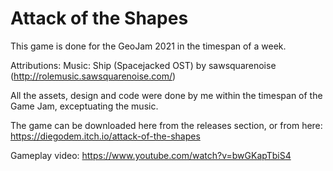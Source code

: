 # Attack of the Shapes

This game is done for the GeoJam 2021 in the timespan of a week.

Attributions: Music: Ship (Spacejacked OST) by sawsquarenoise (http://rolemusic.sawsquarenoise.com/)

All the assets, design and code were done by me within the timespan of the Game Jam, exceptuating the music.

The game can be downloaded here from the releases section, or from here: https://diegodem.itch.io/attack-of-the-shapes

Gameplay video: https://www.youtube.com/watch?v=bwGKapTbiS4
